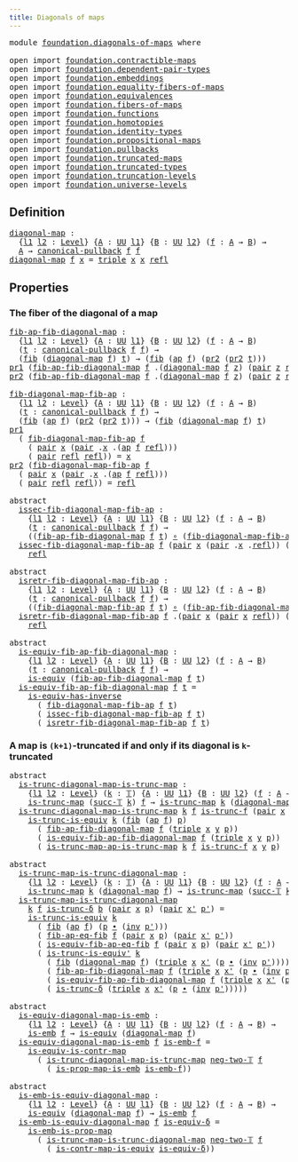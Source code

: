 ```yaml
---
title: Diagonals of maps
---
```


<pre class="Agda"><a id="43" class="Keyword">module</a> <a id="50" href="foundation.diagonals-of-maps.html" class="Module">foundation.diagonals-of-maps</a> <a id="79" class="Keyword">where</a>

<a id="86" class="Keyword">open</a> <a id="91" class="Keyword">import</a> <a id="98" href="foundation.contractible-maps.html" class="Module">foundation.contractible-maps</a>
<a id="127" class="Keyword">open</a> <a id="132" class="Keyword">import</a> <a id="139" href="foundation.dependent-pair-types.html" class="Module">foundation.dependent-pair-types</a>
<a id="171" class="Keyword">open</a> <a id="176" class="Keyword">import</a> <a id="183" href="foundation.embeddings.html" class="Module">foundation.embeddings</a>
<a id="205" class="Keyword">open</a> <a id="210" class="Keyword">import</a> <a id="217" href="foundation.equality-fibers-of-maps.html" class="Module">foundation.equality-fibers-of-maps</a>
<a id="252" class="Keyword">open</a> <a id="257" class="Keyword">import</a> <a id="264" href="foundation.equivalences.html" class="Module">foundation.equivalences</a>
<a id="288" class="Keyword">open</a> <a id="293" class="Keyword">import</a> <a id="300" href="foundation.fibers-of-maps.html" class="Module">foundation.fibers-of-maps</a>
<a id="326" class="Keyword">open</a> <a id="331" class="Keyword">import</a> <a id="338" href="foundation.functions.html" class="Module">foundation.functions</a>
<a id="359" class="Keyword">open</a> <a id="364" class="Keyword">import</a> <a id="371" href="foundation.homotopies.html" class="Module">foundation.homotopies</a>
<a id="393" class="Keyword">open</a> <a id="398" class="Keyword">import</a> <a id="405" href="foundation.identity-types.html" class="Module">foundation.identity-types</a>
<a id="431" class="Keyword">open</a> <a id="436" class="Keyword">import</a> <a id="443" href="foundation.propositional-maps.html" class="Module">foundation.propositional-maps</a>
<a id="473" class="Keyword">open</a> <a id="478" class="Keyword">import</a> <a id="485" href="foundation.pullbacks.html" class="Module">foundation.pullbacks</a>
<a id="506" class="Keyword">open</a> <a id="511" class="Keyword">import</a> <a id="518" href="foundation.truncated-maps.html" class="Module">foundation.truncated-maps</a>
<a id="544" class="Keyword">open</a> <a id="549" class="Keyword">import</a> <a id="556" href="foundation.truncated-types.html" class="Module">foundation.truncated-types</a>
<a id="583" class="Keyword">open</a> <a id="588" class="Keyword">import</a> <a id="595" href="foundation.truncation-levels.html" class="Module">foundation.truncation-levels</a>
<a id="624" class="Keyword">open</a> <a id="629" class="Keyword">import</a> <a id="636" href="foundation.universe-levels.html" class="Module">foundation.universe-levels</a>
</pre>
## Definition

<pre class="Agda"><a id="diagonal-map"></a><a id="691" href="foundation.diagonals-of-maps.html#691" class="Function">diagonal-map</a> <a id="704" class="Symbol">:</a>
  <a id="708" class="Symbol">{</a><a id="709" href="foundation.diagonals-of-maps.html#709" class="Bound">l1</a> <a id="712" href="foundation.diagonals-of-maps.html#712" class="Bound">l2</a> <a id="715" class="Symbol">:</a> <a id="717" href="Agda.Primitive.html#597" class="Postulate">Level</a><a id="722" class="Symbol">}</a> <a id="724" class="Symbol">{</a><a id="725" href="foundation.diagonals-of-maps.html#725" class="Bound">A</a> <a id="727" class="Symbol">:</a> <a id="729" href="foundation-core.universe-levels.html#235" class="Primitive">UU</a> <a id="732" href="foundation.diagonals-of-maps.html#709" class="Bound">l1</a><a id="734" class="Symbol">}</a> <a id="736" class="Symbol">{</a><a id="737" href="foundation.diagonals-of-maps.html#737" class="Bound">B</a> <a id="739" class="Symbol">:</a> <a id="741" href="foundation-core.universe-levels.html#235" class="Primitive">UU</a> <a id="744" href="foundation.diagonals-of-maps.html#712" class="Bound">l2</a><a id="746" class="Symbol">}</a> <a id="748" class="Symbol">(</a><a id="749" href="foundation.diagonals-of-maps.html#749" class="Bound">f</a> <a id="751" class="Symbol">:</a> <a id="753" href="foundation.diagonals-of-maps.html#725" class="Bound">A</a> <a id="755" class="Symbol">→</a> <a id="757" href="foundation.diagonals-of-maps.html#737" class="Bound">B</a><a id="758" class="Symbol">)</a> <a id="760" class="Symbol">→</a>
  <a id="764" href="foundation.diagonals-of-maps.html#725" class="Bound">A</a> <a id="766" class="Symbol">→</a> <a id="768" href="foundation-core.pullbacks.html#1526" class="Function">canonical-pullback</a> <a id="787" href="foundation.diagonals-of-maps.html#749" class="Bound">f</a> <a id="789" href="foundation.diagonals-of-maps.html#749" class="Bound">f</a>
<a id="791" href="foundation.diagonals-of-maps.html#691" class="Function">diagonal-map</a> <a id="804" href="foundation.diagonals-of-maps.html#804" class="Bound">f</a> <a id="806" href="foundation.diagonals-of-maps.html#806" class="Bound">x</a> <a id="808" class="Symbol">=</a> <a id="810" href="foundation-core.dependent-pair-types.html#1077" class="Function">triple</a> <a id="817" href="foundation.diagonals-of-maps.html#806" class="Bound">x</a> <a id="819" href="foundation.diagonals-of-maps.html#806" class="Bound">x</a> <a id="821" href="foundation-core.identity-types.html#1820" class="InductiveConstructor">refl</a>
</pre>
## Properties

### The fiber of the diagonal of a map

<pre class="Agda"><a id="fib-ap-fib-diagonal-map"></a><a id="894" href="foundation.diagonals-of-maps.html#894" class="Function">fib-ap-fib-diagonal-map</a> <a id="918" class="Symbol">:</a>
  <a id="922" class="Symbol">{</a><a id="923" href="foundation.diagonals-of-maps.html#923" class="Bound">l1</a> <a id="926" href="foundation.diagonals-of-maps.html#926" class="Bound">l2</a> <a id="929" class="Symbol">:</a> <a id="931" href="Agda.Primitive.html#597" class="Postulate">Level</a><a id="936" class="Symbol">}</a> <a id="938" class="Symbol">{</a><a id="939" href="foundation.diagonals-of-maps.html#939" class="Bound">A</a> <a id="941" class="Symbol">:</a> <a id="943" href="foundation-core.universe-levels.html#235" class="Primitive">UU</a> <a id="946" href="foundation.diagonals-of-maps.html#923" class="Bound">l1</a><a id="948" class="Symbol">}</a> <a id="950" class="Symbol">{</a><a id="951" href="foundation.diagonals-of-maps.html#951" class="Bound">B</a> <a id="953" class="Symbol">:</a> <a id="955" href="foundation-core.universe-levels.html#235" class="Primitive">UU</a> <a id="958" href="foundation.diagonals-of-maps.html#926" class="Bound">l2</a><a id="960" class="Symbol">}</a> <a id="962" class="Symbol">(</a><a id="963" href="foundation.diagonals-of-maps.html#963" class="Bound">f</a> <a id="965" class="Symbol">:</a> <a id="967" href="foundation.diagonals-of-maps.html#939" class="Bound">A</a> <a id="969" class="Symbol">→</a> <a id="971" href="foundation.diagonals-of-maps.html#951" class="Bound">B</a><a id="972" class="Symbol">)</a>
  <a id="976" class="Symbol">(</a><a id="977" href="foundation.diagonals-of-maps.html#977" class="Bound">t</a> <a id="979" class="Symbol">:</a> <a id="981" href="foundation-core.pullbacks.html#1526" class="Function">canonical-pullback</a> <a id="1000" href="foundation.diagonals-of-maps.html#963" class="Bound">f</a> <a id="1002" href="foundation.diagonals-of-maps.html#963" class="Bound">f</a><a id="1003" class="Symbol">)</a> <a id="1005" class="Symbol">→</a>
  <a id="1009" class="Symbol">(</a><a id="1010" href="foundation-core.fibers-of-maps.html#942" class="Function">fib</a> <a id="1014" class="Symbol">(</a><a id="1015" href="foundation.diagonals-of-maps.html#691" class="Function">diagonal-map</a> <a id="1028" href="foundation.diagonals-of-maps.html#963" class="Bound">f</a><a id="1029" class="Symbol">)</a> <a id="1031" href="foundation.diagonals-of-maps.html#977" class="Bound">t</a><a id="1032" class="Symbol">)</a> <a id="1034" class="Symbol">→</a> <a id="1036" class="Symbol">(</a><a id="1037" href="foundation-core.fibers-of-maps.html#942" class="Function">fib</a> <a id="1041" class="Symbol">(</a><a id="1042" href="foundation-core.identity-types.html#4003" class="Function">ap</a> <a id="1045" href="foundation.diagonals-of-maps.html#963" class="Bound">f</a><a id="1046" class="Symbol">)</a> <a id="1048" class="Symbol">(</a><a id="1049" href="foundation-core.dependent-pair-types.html#617" class="Field">pr2</a> <a id="1053" class="Symbol">(</a><a id="1054" href="foundation-core.dependent-pair-types.html#617" class="Field">pr2</a> <a id="1058" href="foundation.diagonals-of-maps.html#977" class="Bound">t</a><a id="1059" class="Symbol">)))</a>
<a id="1063" href="foundation-core.dependent-pair-types.html#605" class="Field">pr1</a> <a id="1067" class="Symbol">(</a><a id="1068" href="foundation.diagonals-of-maps.html#894" class="Function">fib-ap-fib-diagonal-map</a> <a id="1092" href="foundation.diagonals-of-maps.html#1092" class="Bound">f</a> <a id="1094" class="DottedPattern Symbol">.(</a><a id="1096" href="foundation.diagonals-of-maps.html#691" class="DottedPattern Function">diagonal-map</a> <a id="1109" href="foundation.diagonals-of-maps.html#1092" class="DottedPattern Bound">f</a> <a id="1111" href="foundation.diagonals-of-maps.html#1120" class="DottedPattern Bound">z</a><a id="1112" class="DottedPattern Symbol">)</a> <a id="1114" class="Symbol">(</a><a id="1115" href="foundation-core.dependent-pair-types.html#588" class="InductiveConstructor">pair</a> <a id="1120" href="foundation.diagonals-of-maps.html#1120" class="Bound">z</a> <a id="1122" href="foundation-core.identity-types.html#1820" class="InductiveConstructor">refl</a><a id="1126" class="Symbol">))</a> <a id="1129" class="Symbol">=</a> <a id="1131" href="foundation-core.identity-types.html#1820" class="InductiveConstructor">refl</a>
<a id="1136" href="foundation-core.dependent-pair-types.html#617" class="Field">pr2</a> <a id="1140" class="Symbol">(</a><a id="1141" href="foundation.diagonals-of-maps.html#894" class="Function">fib-ap-fib-diagonal-map</a> <a id="1165" href="foundation.diagonals-of-maps.html#1165" class="Bound">f</a> <a id="1167" class="DottedPattern Symbol">.(</a><a id="1169" href="foundation.diagonals-of-maps.html#691" class="DottedPattern Function">diagonal-map</a> <a id="1182" href="foundation.diagonals-of-maps.html#1165" class="DottedPattern Bound">f</a> <a id="1184" href="foundation.diagonals-of-maps.html#1193" class="DottedPattern Bound">z</a><a id="1185" class="DottedPattern Symbol">)</a> <a id="1187" class="Symbol">(</a><a id="1188" href="foundation-core.dependent-pair-types.html#588" class="InductiveConstructor">pair</a> <a id="1193" href="foundation.diagonals-of-maps.html#1193" class="Bound">z</a> <a id="1195" href="foundation-core.identity-types.html#1820" class="InductiveConstructor">refl</a><a id="1199" class="Symbol">))</a> <a id="1202" class="Symbol">=</a> <a id="1204" href="foundation-core.identity-types.html#1820" class="InductiveConstructor">refl</a>

<a id="fib-diagonal-map-fib-ap"></a><a id="1210" href="foundation.diagonals-of-maps.html#1210" class="Function">fib-diagonal-map-fib-ap</a> <a id="1234" class="Symbol">:</a>
  <a id="1238" class="Symbol">{</a><a id="1239" href="foundation.diagonals-of-maps.html#1239" class="Bound">l1</a> <a id="1242" href="foundation.diagonals-of-maps.html#1242" class="Bound">l2</a> <a id="1245" class="Symbol">:</a> <a id="1247" href="Agda.Primitive.html#597" class="Postulate">Level</a><a id="1252" class="Symbol">}</a> <a id="1254" class="Symbol">{</a><a id="1255" href="foundation.diagonals-of-maps.html#1255" class="Bound">A</a> <a id="1257" class="Symbol">:</a> <a id="1259" href="foundation-core.universe-levels.html#235" class="Primitive">UU</a> <a id="1262" href="foundation.diagonals-of-maps.html#1239" class="Bound">l1</a><a id="1264" class="Symbol">}</a> <a id="1266" class="Symbol">{</a><a id="1267" href="foundation.diagonals-of-maps.html#1267" class="Bound">B</a> <a id="1269" class="Symbol">:</a> <a id="1271" href="foundation-core.universe-levels.html#235" class="Primitive">UU</a> <a id="1274" href="foundation.diagonals-of-maps.html#1242" class="Bound">l2</a><a id="1276" class="Symbol">}</a> <a id="1278" class="Symbol">(</a><a id="1279" href="foundation.diagonals-of-maps.html#1279" class="Bound">f</a> <a id="1281" class="Symbol">:</a> <a id="1283" href="foundation.diagonals-of-maps.html#1255" class="Bound">A</a> <a id="1285" class="Symbol">→</a> <a id="1287" href="foundation.diagonals-of-maps.html#1267" class="Bound">B</a><a id="1288" class="Symbol">)</a>
  <a id="1292" class="Symbol">(</a><a id="1293" href="foundation.diagonals-of-maps.html#1293" class="Bound">t</a> <a id="1295" class="Symbol">:</a> <a id="1297" href="foundation-core.pullbacks.html#1526" class="Function">canonical-pullback</a> <a id="1316" href="foundation.diagonals-of-maps.html#1279" class="Bound">f</a> <a id="1318" href="foundation.diagonals-of-maps.html#1279" class="Bound">f</a><a id="1319" class="Symbol">)</a> <a id="1321" class="Symbol">→</a>
  <a id="1325" class="Symbol">(</a><a id="1326" href="foundation-core.fibers-of-maps.html#942" class="Function">fib</a> <a id="1330" class="Symbol">(</a><a id="1331" href="foundation-core.identity-types.html#4003" class="Function">ap</a> <a id="1334" href="foundation.diagonals-of-maps.html#1279" class="Bound">f</a><a id="1335" class="Symbol">)</a> <a id="1337" class="Symbol">(</a><a id="1338" href="foundation-core.dependent-pair-types.html#617" class="Field">pr2</a> <a id="1342" class="Symbol">(</a><a id="1343" href="foundation-core.dependent-pair-types.html#617" class="Field">pr2</a> <a id="1347" href="foundation.diagonals-of-maps.html#1293" class="Bound">t</a><a id="1348" class="Symbol">)))</a> <a id="1352" class="Symbol">→</a> <a id="1354" class="Symbol">(</a><a id="1355" href="foundation-core.fibers-of-maps.html#942" class="Function">fib</a> <a id="1359" class="Symbol">(</a><a id="1360" href="foundation.diagonals-of-maps.html#691" class="Function">diagonal-map</a> <a id="1373" href="foundation.diagonals-of-maps.html#1279" class="Bound">f</a><a id="1374" class="Symbol">)</a> <a id="1376" href="foundation.diagonals-of-maps.html#1293" class="Bound">t</a><a id="1377" class="Symbol">)</a>
<a id="1379" href="foundation-core.dependent-pair-types.html#605" class="Field">pr1</a>
  <a id="1385" class="Symbol">(</a> <a id="1387" href="foundation.diagonals-of-maps.html#1210" class="Function">fib-diagonal-map-fib-ap</a> <a id="1411" href="foundation.diagonals-of-maps.html#1411" class="Bound">f</a>
    <a id="1417" class="Symbol">(</a> <a id="1419" href="foundation-core.dependent-pair-types.html#588" class="InductiveConstructor">pair</a> <a id="1424" href="foundation.diagonals-of-maps.html#1424" class="Bound">x</a> <a id="1426" class="Symbol">(</a><a id="1427" href="foundation-core.dependent-pair-types.html#588" class="InductiveConstructor">pair</a> <a id="1432" class="DottedPattern Symbol">.</a><a id="1433" href="foundation.diagonals-of-maps.html#1424" class="DottedPattern Bound">x</a> <a id="1435" class="DottedPattern Symbol">.(</a><a id="1437" href="foundation-core.identity-types.html#4003" class="DottedPattern Function">ap</a> <a id="1440" href="foundation.diagonals-of-maps.html#1411" class="DottedPattern Bound">f</a> <a id="1442" href="foundation-core.identity-types.html#1820" class="DottedPattern InductiveConstructor">refl</a><a id="1446" class="DottedPattern Symbol">)</a><a id="1447" class="Symbol">))</a>
    <a id="1454" class="Symbol">(</a> <a id="1456" href="foundation-core.dependent-pair-types.html#588" class="InductiveConstructor">pair</a> <a id="1461" href="foundation-core.identity-types.html#1820" class="InductiveConstructor">refl</a> <a id="1466" href="foundation-core.identity-types.html#1820" class="InductiveConstructor">refl</a><a id="1470" class="Symbol">))</a> <a id="1473" class="Symbol">=</a> <a id="1475" href="foundation.diagonals-of-maps.html#1424" class="Bound">x</a>
<a id="1477" href="foundation-core.dependent-pair-types.html#617" class="Field">pr2</a> <a id="1481" class="Symbol">(</a><a id="1482" href="foundation.diagonals-of-maps.html#1210" class="Function">fib-diagonal-map-fib-ap</a> <a id="1506" href="foundation.diagonals-of-maps.html#1506" class="Bound">f</a>
  <a id="1510" class="Symbol">(</a> <a id="1512" href="foundation-core.dependent-pair-types.html#588" class="InductiveConstructor">pair</a> <a id="1517" href="foundation.diagonals-of-maps.html#1517" class="Bound">x</a> <a id="1519" class="Symbol">(</a><a id="1520" href="foundation-core.dependent-pair-types.html#588" class="InductiveConstructor">pair</a> <a id="1525" class="DottedPattern Symbol">.</a><a id="1526" href="foundation.diagonals-of-maps.html#1517" class="DottedPattern Bound">x</a> <a id="1528" class="DottedPattern Symbol">.(</a><a id="1530" href="foundation-core.identity-types.html#4003" class="DottedPattern Function">ap</a> <a id="1533" href="foundation.diagonals-of-maps.html#1506" class="DottedPattern Bound">f</a> <a id="1535" href="foundation-core.identity-types.html#1820" class="DottedPattern InductiveConstructor">refl</a><a id="1539" class="DottedPattern Symbol">)</a><a id="1540" class="Symbol">))</a>
  <a id="1545" class="Symbol">(</a> <a id="1547" href="foundation-core.dependent-pair-types.html#588" class="InductiveConstructor">pair</a> <a id="1552" href="foundation-core.identity-types.html#1820" class="InductiveConstructor">refl</a> <a id="1557" href="foundation-core.identity-types.html#1820" class="InductiveConstructor">refl</a><a id="1561" class="Symbol">))</a> <a id="1564" class="Symbol">=</a> <a id="1566" href="foundation-core.identity-types.html#1820" class="InductiveConstructor">refl</a>

<a id="1572" class="Keyword">abstract</a>
  <a id="issec-fib-diagonal-map-fib-ap"></a><a id="1583" href="foundation.diagonals-of-maps.html#1583" class="Function">issec-fib-diagonal-map-fib-ap</a> <a id="1613" class="Symbol">:</a>
    <a id="1619" class="Symbol">{</a><a id="1620" href="foundation.diagonals-of-maps.html#1620" class="Bound">l1</a> <a id="1623" href="foundation.diagonals-of-maps.html#1623" class="Bound">l2</a> <a id="1626" class="Symbol">:</a> <a id="1628" href="Agda.Primitive.html#597" class="Postulate">Level</a><a id="1633" class="Symbol">}</a> <a id="1635" class="Symbol">{</a><a id="1636" href="foundation.diagonals-of-maps.html#1636" class="Bound">A</a> <a id="1638" class="Symbol">:</a> <a id="1640" href="foundation-core.universe-levels.html#235" class="Primitive">UU</a> <a id="1643" href="foundation.diagonals-of-maps.html#1620" class="Bound">l1</a><a id="1645" class="Symbol">}</a> <a id="1647" class="Symbol">{</a><a id="1648" href="foundation.diagonals-of-maps.html#1648" class="Bound">B</a> <a id="1650" class="Symbol">:</a> <a id="1652" href="foundation-core.universe-levels.html#235" class="Primitive">UU</a> <a id="1655" href="foundation.diagonals-of-maps.html#1623" class="Bound">l2</a><a id="1657" class="Symbol">}</a> <a id="1659" class="Symbol">(</a><a id="1660" href="foundation.diagonals-of-maps.html#1660" class="Bound">f</a> <a id="1662" class="Symbol">:</a> <a id="1664" href="foundation.diagonals-of-maps.html#1636" class="Bound">A</a> <a id="1666" class="Symbol">→</a> <a id="1668" href="foundation.diagonals-of-maps.html#1648" class="Bound">B</a><a id="1669" class="Symbol">)</a>
    <a id="1675" class="Symbol">(</a><a id="1676" href="foundation.diagonals-of-maps.html#1676" class="Bound">t</a> <a id="1678" class="Symbol">:</a> <a id="1680" href="foundation-core.pullbacks.html#1526" class="Function">canonical-pullback</a> <a id="1699" href="foundation.diagonals-of-maps.html#1660" class="Bound">f</a> <a id="1701" href="foundation.diagonals-of-maps.html#1660" class="Bound">f</a><a id="1702" class="Symbol">)</a> <a id="1704" class="Symbol">→</a>
    <a id="1710" class="Symbol">((</a><a id="1712" href="foundation.diagonals-of-maps.html#894" class="Function">fib-ap-fib-diagonal-map</a> <a id="1736" href="foundation.diagonals-of-maps.html#1660" class="Bound">f</a> <a id="1738" href="foundation.diagonals-of-maps.html#1676" class="Bound">t</a><a id="1739" class="Symbol">)</a> <a id="1741" href="foundation-core.functions.html#420" class="Function Operator">∘</a> <a id="1743" class="Symbol">(</a><a id="1744" href="foundation.diagonals-of-maps.html#1210" class="Function">fib-diagonal-map-fib-ap</a> <a id="1768" href="foundation.diagonals-of-maps.html#1660" class="Bound">f</a> <a id="1770" href="foundation.diagonals-of-maps.html#1676" class="Bound">t</a><a id="1771" class="Symbol">))</a> <a id="1774" href="foundation-core.homotopies.html#627" class="Function Operator">~</a> <a id="1776" href="foundation-core.functions.html#322" class="Function">id</a>
  <a id="1781" href="foundation.diagonals-of-maps.html#1583" class="Function">issec-fib-diagonal-map-fib-ap</a> <a id="1811" href="foundation.diagonals-of-maps.html#1811" class="Bound">f</a> <a id="1813" class="Symbol">(</a><a id="1814" href="foundation-core.dependent-pair-types.html#588" class="InductiveConstructor">pair</a> <a id="1819" href="foundation.diagonals-of-maps.html#1819" class="Bound">x</a> <a id="1821" class="Symbol">(</a><a id="1822" href="foundation-core.dependent-pair-types.html#588" class="InductiveConstructor">pair</a> <a id="1827" class="DottedPattern Symbol">.</a><a id="1828" href="foundation.diagonals-of-maps.html#1819" class="DottedPattern Bound">x</a> <a id="1830" class="DottedPattern Symbol">.</a><a id="1831" href="foundation-core.identity-types.html#1820" class="DottedPattern InductiveConstructor">refl</a><a id="1835" class="Symbol">))</a> <a id="1838" class="Symbol">(</a><a id="1839" href="foundation-core.dependent-pair-types.html#588" class="InductiveConstructor">pair</a> <a id="1844" href="foundation-core.identity-types.html#1820" class="InductiveConstructor">refl</a> <a id="1849" href="foundation-core.identity-types.html#1820" class="InductiveConstructor">refl</a><a id="1853" class="Symbol">)</a> <a id="1855" class="Symbol">=</a>
    <a id="1861" href="foundation-core.identity-types.html#1820" class="InductiveConstructor">refl</a>

<a id="1867" class="Keyword">abstract</a>
  <a id="isretr-fib-diagonal-map-fib-ap"></a><a id="1878" href="foundation.diagonals-of-maps.html#1878" class="Function">isretr-fib-diagonal-map-fib-ap</a> <a id="1909" class="Symbol">:</a>
    <a id="1915" class="Symbol">{</a><a id="1916" href="foundation.diagonals-of-maps.html#1916" class="Bound">l1</a> <a id="1919" href="foundation.diagonals-of-maps.html#1919" class="Bound">l2</a> <a id="1922" class="Symbol">:</a> <a id="1924" href="Agda.Primitive.html#597" class="Postulate">Level</a><a id="1929" class="Symbol">}</a> <a id="1931" class="Symbol">{</a><a id="1932" href="foundation.diagonals-of-maps.html#1932" class="Bound">A</a> <a id="1934" class="Symbol">:</a> <a id="1936" href="foundation-core.universe-levels.html#235" class="Primitive">UU</a> <a id="1939" href="foundation.diagonals-of-maps.html#1916" class="Bound">l1</a><a id="1941" class="Symbol">}</a> <a id="1943" class="Symbol">{</a><a id="1944" href="foundation.diagonals-of-maps.html#1944" class="Bound">B</a> <a id="1946" class="Symbol">:</a> <a id="1948" href="foundation-core.universe-levels.html#235" class="Primitive">UU</a> <a id="1951" href="foundation.diagonals-of-maps.html#1919" class="Bound">l2</a><a id="1953" class="Symbol">}</a> <a id="1955" class="Symbol">(</a><a id="1956" href="foundation.diagonals-of-maps.html#1956" class="Bound">f</a> <a id="1958" class="Symbol">:</a> <a id="1960" href="foundation.diagonals-of-maps.html#1932" class="Bound">A</a> <a id="1962" class="Symbol">→</a> <a id="1964" href="foundation.diagonals-of-maps.html#1944" class="Bound">B</a><a id="1965" class="Symbol">)</a>
    <a id="1971" class="Symbol">(</a><a id="1972" href="foundation.diagonals-of-maps.html#1972" class="Bound">t</a> <a id="1974" class="Symbol">:</a> <a id="1976" href="foundation-core.pullbacks.html#1526" class="Function">canonical-pullback</a> <a id="1995" href="foundation.diagonals-of-maps.html#1956" class="Bound">f</a> <a id="1997" href="foundation.diagonals-of-maps.html#1956" class="Bound">f</a><a id="1998" class="Symbol">)</a> <a id="2000" class="Symbol">→</a>
    <a id="2006" class="Symbol">((</a><a id="2008" href="foundation.diagonals-of-maps.html#1210" class="Function">fib-diagonal-map-fib-ap</a> <a id="2032" href="foundation.diagonals-of-maps.html#1956" class="Bound">f</a> <a id="2034" href="foundation.diagonals-of-maps.html#1972" class="Bound">t</a><a id="2035" class="Symbol">)</a> <a id="2037" href="foundation-core.functions.html#420" class="Function Operator">∘</a> <a id="2039" class="Symbol">(</a><a id="2040" href="foundation.diagonals-of-maps.html#894" class="Function">fib-ap-fib-diagonal-map</a> <a id="2064" href="foundation.diagonals-of-maps.html#1956" class="Bound">f</a> <a id="2066" href="foundation.diagonals-of-maps.html#1972" class="Bound">t</a><a id="2067" class="Symbol">))</a> <a id="2070" href="foundation-core.homotopies.html#627" class="Function Operator">~</a> <a id="2072" href="foundation-core.functions.html#322" class="Function">id</a>
  <a id="2077" href="foundation.diagonals-of-maps.html#1878" class="Function">isretr-fib-diagonal-map-fib-ap</a> <a id="2108" href="foundation.diagonals-of-maps.html#2108" class="Bound">f</a> <a id="2110" class="DottedPattern Symbol">.(</a><a id="2112" href="foundation-core.dependent-pair-types.html#588" class="DottedPattern InductiveConstructor">pair</a> <a id="2117" href="foundation.diagonals-of-maps.html#2140" class="DottedPattern Bound">x</a> <a id="2119" class="DottedPattern Symbol">(</a><a id="2120" href="foundation-core.dependent-pair-types.html#588" class="DottedPattern InductiveConstructor">pair</a> <a id="2125" href="foundation.diagonals-of-maps.html#2140" class="DottedPattern Bound">x</a> <a id="2127" href="foundation-core.identity-types.html#1820" class="DottedPattern InductiveConstructor">refl</a><a id="2131" class="DottedPattern Symbol">))</a> <a id="2134" class="Symbol">(</a><a id="2135" href="foundation-core.dependent-pair-types.html#588" class="InductiveConstructor">pair</a> <a id="2140" href="foundation.diagonals-of-maps.html#2140" class="Bound">x</a> <a id="2142" href="foundation-core.identity-types.html#1820" class="InductiveConstructor">refl</a><a id="2146" class="Symbol">)</a> <a id="2148" class="Symbol">=</a>
    <a id="2154" href="foundation-core.identity-types.html#1820" class="InductiveConstructor">refl</a>

<a id="2160" class="Keyword">abstract</a>
  <a id="is-equiv-fib-ap-fib-diagonal-map"></a><a id="2171" href="foundation.diagonals-of-maps.html#2171" class="Function">is-equiv-fib-ap-fib-diagonal-map</a> <a id="2204" class="Symbol">:</a>
    <a id="2210" class="Symbol">{</a><a id="2211" href="foundation.diagonals-of-maps.html#2211" class="Bound">l1</a> <a id="2214" href="foundation.diagonals-of-maps.html#2214" class="Bound">l2</a> <a id="2217" class="Symbol">:</a> <a id="2219" href="Agda.Primitive.html#597" class="Postulate">Level</a><a id="2224" class="Symbol">}</a> <a id="2226" class="Symbol">{</a><a id="2227" href="foundation.diagonals-of-maps.html#2227" class="Bound">A</a> <a id="2229" class="Symbol">:</a> <a id="2231" href="foundation-core.universe-levels.html#235" class="Primitive">UU</a> <a id="2234" href="foundation.diagonals-of-maps.html#2211" class="Bound">l1</a><a id="2236" class="Symbol">}</a> <a id="2238" class="Symbol">{</a><a id="2239" href="foundation.diagonals-of-maps.html#2239" class="Bound">B</a> <a id="2241" class="Symbol">:</a> <a id="2243" href="foundation-core.universe-levels.html#235" class="Primitive">UU</a> <a id="2246" href="foundation.diagonals-of-maps.html#2214" class="Bound">l2</a><a id="2248" class="Symbol">}</a> <a id="2250" class="Symbol">(</a><a id="2251" href="foundation.diagonals-of-maps.html#2251" class="Bound">f</a> <a id="2253" class="Symbol">:</a> <a id="2255" href="foundation.diagonals-of-maps.html#2227" class="Bound">A</a> <a id="2257" class="Symbol">→</a> <a id="2259" href="foundation.diagonals-of-maps.html#2239" class="Bound">B</a><a id="2260" class="Symbol">)</a>
    <a id="2266" class="Symbol">(</a><a id="2267" href="foundation.diagonals-of-maps.html#2267" class="Bound">t</a> <a id="2269" class="Symbol">:</a> <a id="2271" href="foundation-core.pullbacks.html#1526" class="Function">canonical-pullback</a> <a id="2290" href="foundation.diagonals-of-maps.html#2251" class="Bound">f</a> <a id="2292" href="foundation.diagonals-of-maps.html#2251" class="Bound">f</a><a id="2293" class="Symbol">)</a> <a id="2295" class="Symbol">→</a>
    <a id="2301" href="foundation-core.equivalences.html#1556" class="Function">is-equiv</a> <a id="2310" class="Symbol">(</a><a id="2311" href="foundation.diagonals-of-maps.html#894" class="Function">fib-ap-fib-diagonal-map</a> <a id="2335" href="foundation.diagonals-of-maps.html#2251" class="Bound">f</a> <a id="2337" href="foundation.diagonals-of-maps.html#2267" class="Bound">t</a><a id="2338" class="Symbol">)</a>
  <a id="2342" href="foundation.diagonals-of-maps.html#2171" class="Function">is-equiv-fib-ap-fib-diagonal-map</a> <a id="2375" href="foundation.diagonals-of-maps.html#2375" class="Bound">f</a> <a id="2377" href="foundation.diagonals-of-maps.html#2377" class="Bound">t</a> <a id="2379" class="Symbol">=</a>
    <a id="2385" href="foundation-core.equivalences.html#3013" class="Function">is-equiv-has-inverse</a>
      <a id="2412" class="Symbol">(</a> <a id="2414" href="foundation.diagonals-of-maps.html#1210" class="Function">fib-diagonal-map-fib-ap</a> <a id="2438" href="foundation.diagonals-of-maps.html#2375" class="Bound">f</a> <a id="2440" href="foundation.diagonals-of-maps.html#2377" class="Bound">t</a><a id="2441" class="Symbol">)</a>
      <a id="2449" class="Symbol">(</a> <a id="2451" href="foundation.diagonals-of-maps.html#1583" class="Function">issec-fib-diagonal-map-fib-ap</a> <a id="2481" href="foundation.diagonals-of-maps.html#2375" class="Bound">f</a> <a id="2483" href="foundation.diagonals-of-maps.html#2377" class="Bound">t</a><a id="2484" class="Symbol">)</a>
      <a id="2492" class="Symbol">(</a> <a id="2494" href="foundation.diagonals-of-maps.html#1878" class="Function">isretr-fib-diagonal-map-fib-ap</a> <a id="2525" href="foundation.diagonals-of-maps.html#2375" class="Bound">f</a> <a id="2527" href="foundation.diagonals-of-maps.html#2377" class="Bound">t</a><a id="2528" class="Symbol">)</a>
</pre>
### A map is `(k+1)`-truncated if and only if its diagonal is `k`-truncated

<pre class="Agda"><a id="2620" class="Keyword">abstract</a>
  <a id="is-trunc-diagonal-map-is-trunc-map"></a><a id="2631" href="foundation.diagonals-of-maps.html#2631" class="Function">is-trunc-diagonal-map-is-trunc-map</a> <a id="2666" class="Symbol">:</a>
    <a id="2672" class="Symbol">{</a><a id="2673" href="foundation.diagonals-of-maps.html#2673" class="Bound">l1</a> <a id="2676" href="foundation.diagonals-of-maps.html#2676" class="Bound">l2</a> <a id="2679" class="Symbol">:</a> <a id="2681" href="Agda.Primitive.html#597" class="Postulate">Level</a><a id="2686" class="Symbol">}</a> <a id="2688" class="Symbol">(</a><a id="2689" href="foundation.diagonals-of-maps.html#2689" class="Bound">k</a> <a id="2691" class="Symbol">:</a> <a id="2693" href="foundation-core.truncation-levels.html#395" class="Datatype">𝕋</a><a id="2694" class="Symbol">)</a> <a id="2696" class="Symbol">{</a><a id="2697" href="foundation.diagonals-of-maps.html#2697" class="Bound">A</a> <a id="2699" class="Symbol">:</a> <a id="2701" href="foundation-core.universe-levels.html#235" class="Primitive">UU</a> <a id="2704" href="foundation.diagonals-of-maps.html#2673" class="Bound">l1</a><a id="2706" class="Symbol">}</a> <a id="2708" class="Symbol">{</a><a id="2709" href="foundation.diagonals-of-maps.html#2709" class="Bound">B</a> <a id="2711" class="Symbol">:</a> <a id="2713" href="foundation-core.universe-levels.html#235" class="Primitive">UU</a> <a id="2716" href="foundation.diagonals-of-maps.html#2676" class="Bound">l2</a><a id="2718" class="Symbol">}</a> <a id="2720" class="Symbol">(</a><a id="2721" href="foundation.diagonals-of-maps.html#2721" class="Bound">f</a> <a id="2723" class="Symbol">:</a> <a id="2725" href="foundation.diagonals-of-maps.html#2697" class="Bound">A</a> <a id="2727" class="Symbol">→</a> <a id="2729" href="foundation.diagonals-of-maps.html#2709" class="Bound">B</a><a id="2730" class="Symbol">)</a> <a id="2732" class="Symbol">→</a>
    <a id="2738" href="foundation-core.truncated-maps.html#1903" class="Function">is-trunc-map</a> <a id="2751" class="Symbol">(</a><a id="2752" href="foundation-core.truncation-levels.html#432" class="InductiveConstructor">succ-𝕋</a> <a id="2759" href="foundation.diagonals-of-maps.html#2689" class="Bound">k</a><a id="2760" class="Symbol">)</a> <a id="2762" href="foundation.diagonals-of-maps.html#2721" class="Bound">f</a> <a id="2764" class="Symbol">→</a> <a id="2766" href="foundation-core.truncated-maps.html#1903" class="Function">is-trunc-map</a> <a id="2779" href="foundation.diagonals-of-maps.html#2689" class="Bound">k</a> <a id="2781" class="Symbol">(</a><a id="2782" href="foundation.diagonals-of-maps.html#691" class="Function">diagonal-map</a> <a id="2795" href="foundation.diagonals-of-maps.html#2721" class="Bound">f</a><a id="2796" class="Symbol">)</a>
  <a id="2800" href="foundation.diagonals-of-maps.html#2631" class="Function">is-trunc-diagonal-map-is-trunc-map</a> <a id="2835" href="foundation.diagonals-of-maps.html#2835" class="Bound">k</a> <a id="2837" href="foundation.diagonals-of-maps.html#2837" class="Bound">f</a> <a id="2839" href="foundation.diagonals-of-maps.html#2839" class="Bound">is-trunc-f</a> <a id="2850" class="Symbol">(</a><a id="2851" href="foundation-core.dependent-pair-types.html#588" class="InductiveConstructor">pair</a> <a id="2856" href="foundation.diagonals-of-maps.html#2856" class="Bound">x</a> <a id="2858" class="Symbol">(</a><a id="2859" href="foundation-core.dependent-pair-types.html#588" class="InductiveConstructor">pair</a> <a id="2864" href="foundation.diagonals-of-maps.html#2864" class="Bound">y</a> <a id="2866" href="foundation.diagonals-of-maps.html#2866" class="Bound">p</a><a id="2867" class="Symbol">))</a> <a id="2870" class="Symbol">=</a>
    <a id="2876" href="foundation-core.truncated-types.html#4146" class="Function">is-trunc-is-equiv</a> <a id="2894" href="foundation.diagonals-of-maps.html#2835" class="Bound">k</a> <a id="2896" class="Symbol">(</a><a id="2897" href="foundation-core.fibers-of-maps.html#942" class="Function">fib</a> <a id="2901" class="Symbol">(</a><a id="2902" href="foundation-core.identity-types.html#4003" class="Function">ap</a> <a id="2905" href="foundation.diagonals-of-maps.html#2837" class="Bound">f</a><a id="2906" class="Symbol">)</a> <a id="2908" href="foundation.diagonals-of-maps.html#2866" class="Bound">p</a><a id="2909" class="Symbol">)</a>
      <a id="2917" class="Symbol">(</a> <a id="2919" href="foundation.diagonals-of-maps.html#894" class="Function">fib-ap-fib-diagonal-map</a> <a id="2943" href="foundation.diagonals-of-maps.html#2837" class="Bound">f</a> <a id="2945" class="Symbol">(</a><a id="2946" href="foundation-core.dependent-pair-types.html#1077" class="Function">triple</a> <a id="2953" href="foundation.diagonals-of-maps.html#2856" class="Bound">x</a> <a id="2955" href="foundation.diagonals-of-maps.html#2864" class="Bound">y</a> <a id="2957" href="foundation.diagonals-of-maps.html#2866" class="Bound">p</a><a id="2958" class="Symbol">))</a>
      <a id="2967" class="Symbol">(</a> <a id="2969" href="foundation.diagonals-of-maps.html#2171" class="Function">is-equiv-fib-ap-fib-diagonal-map</a> <a id="3002" href="foundation.diagonals-of-maps.html#2837" class="Bound">f</a> <a id="3004" class="Symbol">(</a><a id="3005" href="foundation-core.dependent-pair-types.html#1077" class="Function">triple</a> <a id="3012" href="foundation.diagonals-of-maps.html#2856" class="Bound">x</a> <a id="3014" href="foundation.diagonals-of-maps.html#2864" class="Bound">y</a> <a id="3016" href="foundation.diagonals-of-maps.html#2866" class="Bound">p</a><a id="3017" class="Symbol">))</a>
      <a id="3026" class="Symbol">(</a> <a id="3028" href="foundation-core.truncated-maps.html#3308" class="Function">is-trunc-map-ap-is-trunc-map</a> <a id="3057" href="foundation.diagonals-of-maps.html#2835" class="Bound">k</a> <a id="3059" href="foundation.diagonals-of-maps.html#2837" class="Bound">f</a> <a id="3061" href="foundation.diagonals-of-maps.html#2839" class="Bound">is-trunc-f</a> <a id="3072" href="foundation.diagonals-of-maps.html#2856" class="Bound">x</a> <a id="3074" href="foundation.diagonals-of-maps.html#2864" class="Bound">y</a> <a id="3076" href="foundation.diagonals-of-maps.html#2866" class="Bound">p</a><a id="3077" class="Symbol">)</a>

<a id="3080" class="Keyword">abstract</a>
  <a id="is-trunc-map-is-trunc-diagonal-map"></a><a id="3091" href="foundation.diagonals-of-maps.html#3091" class="Function">is-trunc-map-is-trunc-diagonal-map</a> <a id="3126" class="Symbol">:</a>
    <a id="3132" class="Symbol">{</a><a id="3133" href="foundation.diagonals-of-maps.html#3133" class="Bound">l1</a> <a id="3136" href="foundation.diagonals-of-maps.html#3136" class="Bound">l2</a> <a id="3139" class="Symbol">:</a> <a id="3141" href="Agda.Primitive.html#597" class="Postulate">Level</a><a id="3146" class="Symbol">}</a> <a id="3148" class="Symbol">(</a><a id="3149" href="foundation.diagonals-of-maps.html#3149" class="Bound">k</a> <a id="3151" class="Symbol">:</a> <a id="3153" href="foundation-core.truncation-levels.html#395" class="Datatype">𝕋</a><a id="3154" class="Symbol">)</a> <a id="3156" class="Symbol">{</a><a id="3157" href="foundation.diagonals-of-maps.html#3157" class="Bound">A</a> <a id="3159" class="Symbol">:</a> <a id="3161" href="foundation-core.universe-levels.html#235" class="Primitive">UU</a> <a id="3164" href="foundation.diagonals-of-maps.html#3133" class="Bound">l1</a><a id="3166" class="Symbol">}</a> <a id="3168" class="Symbol">{</a><a id="3169" href="foundation.diagonals-of-maps.html#3169" class="Bound">B</a> <a id="3171" class="Symbol">:</a> <a id="3173" href="foundation-core.universe-levels.html#235" class="Primitive">UU</a> <a id="3176" href="foundation.diagonals-of-maps.html#3136" class="Bound">l2</a><a id="3178" class="Symbol">}</a> <a id="3180" class="Symbol">(</a><a id="3181" href="foundation.diagonals-of-maps.html#3181" class="Bound">f</a> <a id="3183" class="Symbol">:</a> <a id="3185" href="foundation.diagonals-of-maps.html#3157" class="Bound">A</a> <a id="3187" class="Symbol">→</a> <a id="3189" href="foundation.diagonals-of-maps.html#3169" class="Bound">B</a><a id="3190" class="Symbol">)</a> <a id="3192" class="Symbol">→</a>
    <a id="3198" href="foundation-core.truncated-maps.html#1903" class="Function">is-trunc-map</a> <a id="3211" href="foundation.diagonals-of-maps.html#3149" class="Bound">k</a> <a id="3213" class="Symbol">(</a><a id="3214" href="foundation.diagonals-of-maps.html#691" class="Function">diagonal-map</a> <a id="3227" href="foundation.diagonals-of-maps.html#3181" class="Bound">f</a><a id="3228" class="Symbol">)</a> <a id="3230" class="Symbol">→</a> <a id="3232" href="foundation-core.truncated-maps.html#1903" class="Function">is-trunc-map</a> <a id="3245" class="Symbol">(</a><a id="3246" href="foundation-core.truncation-levels.html#432" class="InductiveConstructor">succ-𝕋</a> <a id="3253" href="foundation.diagonals-of-maps.html#3149" class="Bound">k</a><a id="3254" class="Symbol">)</a> <a id="3256" href="foundation.diagonals-of-maps.html#3181" class="Bound">f</a>
  <a id="3260" href="foundation.diagonals-of-maps.html#3091" class="Function">is-trunc-map-is-trunc-diagonal-map</a>
    <a id="3299" href="foundation.diagonals-of-maps.html#3299" class="Bound">k</a> <a id="3301" href="foundation.diagonals-of-maps.html#3301" class="Bound">f</a> <a id="3303" href="foundation.diagonals-of-maps.html#3303" class="Bound">is-trunc-δ</a> <a id="3314" href="foundation.diagonals-of-maps.html#3314" class="Bound">b</a> <a id="3316" class="Symbol">(</a><a id="3317" href="foundation-core.dependent-pair-types.html#588" class="InductiveConstructor">pair</a> <a id="3322" href="foundation.diagonals-of-maps.html#3322" class="Bound">x</a> <a id="3324" href="foundation.diagonals-of-maps.html#3324" class="Bound">p</a><a id="3325" class="Symbol">)</a> <a id="3327" class="Symbol">(</a><a id="3328" href="foundation-core.dependent-pair-types.html#588" class="InductiveConstructor">pair</a> <a id="3333" href="foundation.diagonals-of-maps.html#3333" class="Bound">x&#39;</a> <a id="3336" href="foundation.diagonals-of-maps.html#3336" class="Bound">p&#39;</a><a id="3338" class="Symbol">)</a> <a id="3340" class="Symbol">=</a>
    <a id="3346" href="foundation-core.truncated-types.html#4146" class="Function">is-trunc-is-equiv</a> <a id="3364" href="foundation.diagonals-of-maps.html#3299" class="Bound">k</a>
      <a id="3372" class="Symbol">(</a> <a id="3374" href="foundation-core.fibers-of-maps.html#942" class="Function">fib</a> <a id="3378" class="Symbol">(</a><a id="3379" href="foundation-core.identity-types.html#4003" class="Function">ap</a> <a id="3382" href="foundation.diagonals-of-maps.html#3301" class="Bound">f</a><a id="3383" class="Symbol">)</a> <a id="3385" class="Symbol">(</a><a id="3386" href="foundation.diagonals-of-maps.html#3324" class="Bound">p</a> <a id="3388" href="foundation-core.identity-types.html#2425" class="Function Operator">∙</a> <a id="3390" class="Symbol">(</a><a id="3391" href="foundation-core.identity-types.html#2729" class="Function">inv</a> <a id="3395" href="foundation.diagonals-of-maps.html#3336" class="Bound">p&#39;</a><a id="3397" class="Symbol">)))</a>
      <a id="3407" class="Symbol">(</a> <a id="3409" href="foundation-core.equality-fibers-of-maps.html#2168" class="Function">fib-ap-eq-fib</a> <a id="3423" href="foundation.diagonals-of-maps.html#3301" class="Bound">f</a> <a id="3425" class="Symbol">(</a><a id="3426" href="foundation-core.dependent-pair-types.html#588" class="InductiveConstructor">pair</a> <a id="3431" href="foundation.diagonals-of-maps.html#3322" class="Bound">x</a> <a id="3433" href="foundation.diagonals-of-maps.html#3324" class="Bound">p</a><a id="3434" class="Symbol">)</a> <a id="3436" class="Symbol">(</a><a id="3437" href="foundation-core.dependent-pair-types.html#588" class="InductiveConstructor">pair</a> <a id="3442" href="foundation.diagonals-of-maps.html#3333" class="Bound">x&#39;</a> <a id="3445" href="foundation.diagonals-of-maps.html#3336" class="Bound">p&#39;</a><a id="3447" class="Symbol">))</a>
      <a id="3456" class="Symbol">(</a> <a id="3458" href="foundation-core.equality-fibers-of-maps.html#2604" class="Function">is-equiv-fib-ap-eq-fib</a> <a id="3481" href="foundation.diagonals-of-maps.html#3301" class="Bound">f</a> <a id="3483" class="Symbol">(</a><a id="3484" href="foundation-core.dependent-pair-types.html#588" class="InductiveConstructor">pair</a> <a id="3489" href="foundation.diagonals-of-maps.html#3322" class="Bound">x</a> <a id="3491" href="foundation.diagonals-of-maps.html#3324" class="Bound">p</a><a id="3492" class="Symbol">)</a> <a id="3494" class="Symbol">(</a><a id="3495" href="foundation-core.dependent-pair-types.html#588" class="InductiveConstructor">pair</a> <a id="3500" href="foundation.diagonals-of-maps.html#3333" class="Bound">x&#39;</a> <a id="3503" href="foundation.diagonals-of-maps.html#3336" class="Bound">p&#39;</a><a id="3505" class="Symbol">))</a>
      <a id="3514" class="Symbol">(</a> <a id="3516" href="foundation-core.truncated-types.html#4580" class="Function">is-trunc-is-equiv&#39;</a> <a id="3535" href="foundation.diagonals-of-maps.html#3299" class="Bound">k</a>
        <a id="3545" class="Symbol">(</a> <a id="3547" href="foundation-core.fibers-of-maps.html#942" class="Function">fib</a> <a id="3551" class="Symbol">(</a><a id="3552" href="foundation.diagonals-of-maps.html#691" class="Function">diagonal-map</a> <a id="3565" href="foundation.diagonals-of-maps.html#3301" class="Bound">f</a><a id="3566" class="Symbol">)</a> <a id="3568" class="Symbol">(</a><a id="3569" href="foundation-core.dependent-pair-types.html#1077" class="Function">triple</a> <a id="3576" href="foundation.diagonals-of-maps.html#3322" class="Bound">x</a> <a id="3578" href="foundation.diagonals-of-maps.html#3333" class="Bound">x&#39;</a> <a id="3581" class="Symbol">(</a><a id="3582" href="foundation.diagonals-of-maps.html#3324" class="Bound">p</a> <a id="3584" href="foundation-core.identity-types.html#2425" class="Function Operator">∙</a> <a id="3586" class="Symbol">(</a><a id="3587" href="foundation-core.identity-types.html#2729" class="Function">inv</a> <a id="3591" href="foundation.diagonals-of-maps.html#3336" class="Bound">p&#39;</a><a id="3593" class="Symbol">))))</a>
        <a id="3606" class="Symbol">(</a> <a id="3608" href="foundation.diagonals-of-maps.html#894" class="Function">fib-ap-fib-diagonal-map</a> <a id="3632" href="foundation.diagonals-of-maps.html#3301" class="Bound">f</a> <a id="3634" class="Symbol">(</a><a id="3635" href="foundation-core.dependent-pair-types.html#1077" class="Function">triple</a> <a id="3642" href="foundation.diagonals-of-maps.html#3322" class="Bound">x</a> <a id="3644" href="foundation.diagonals-of-maps.html#3333" class="Bound">x&#39;</a> <a id="3647" class="Symbol">(</a><a id="3648" href="foundation.diagonals-of-maps.html#3324" class="Bound">p</a> <a id="3650" href="foundation-core.identity-types.html#2425" class="Function Operator">∙</a> <a id="3652" class="Symbol">(</a><a id="3653" href="foundation-core.identity-types.html#2729" class="Function">inv</a> <a id="3657" href="foundation.diagonals-of-maps.html#3336" class="Bound">p&#39;</a><a id="3659" class="Symbol">))))</a>
        <a id="3672" class="Symbol">(</a> <a id="3674" href="foundation.diagonals-of-maps.html#2171" class="Function">is-equiv-fib-ap-fib-diagonal-map</a> <a id="3707" href="foundation.diagonals-of-maps.html#3301" class="Bound">f</a> <a id="3709" class="Symbol">(</a><a id="3710" href="foundation-core.dependent-pair-types.html#1077" class="Function">triple</a> <a id="3717" href="foundation.diagonals-of-maps.html#3322" class="Bound">x</a> <a id="3719" href="foundation.diagonals-of-maps.html#3333" class="Bound">x&#39;</a> <a id="3722" class="Symbol">(</a><a id="3723" href="foundation.diagonals-of-maps.html#3324" class="Bound">p</a> <a id="3725" href="foundation-core.identity-types.html#2425" class="Function Operator">∙</a> <a id="3727" class="Symbol">(</a><a id="3728" href="foundation-core.identity-types.html#2729" class="Function">inv</a> <a id="3732" href="foundation.diagonals-of-maps.html#3336" class="Bound">p&#39;</a><a id="3734" class="Symbol">))))</a>
        <a id="3747" class="Symbol">(</a> <a id="3749" href="foundation.diagonals-of-maps.html#3303" class="Bound">is-trunc-δ</a> <a id="3760" class="Symbol">(</a><a id="3761" href="foundation-core.dependent-pair-types.html#1077" class="Function">triple</a> <a id="3768" href="foundation.diagonals-of-maps.html#3322" class="Bound">x</a> <a id="3770" href="foundation.diagonals-of-maps.html#3333" class="Bound">x&#39;</a> <a id="3773" class="Symbol">(</a><a id="3774" href="foundation.diagonals-of-maps.html#3324" class="Bound">p</a> <a id="3776" href="foundation-core.identity-types.html#2425" class="Function Operator">∙</a> <a id="3778" class="Symbol">(</a><a id="3779" href="foundation-core.identity-types.html#2729" class="Function">inv</a> <a id="3783" href="foundation.diagonals-of-maps.html#3336" class="Bound">p&#39;</a><a id="3785" class="Symbol">)))))</a>

<a id="3792" class="Keyword">abstract</a>
  <a id="is-equiv-diagonal-map-is-emb"></a><a id="3803" href="foundation.diagonals-of-maps.html#3803" class="Function">is-equiv-diagonal-map-is-emb</a> <a id="3832" class="Symbol">:</a>
    <a id="3838" class="Symbol">{</a><a id="3839" href="foundation.diagonals-of-maps.html#3839" class="Bound">l1</a> <a id="3842" href="foundation.diagonals-of-maps.html#3842" class="Bound">l2</a> <a id="3845" class="Symbol">:</a> <a id="3847" href="Agda.Primitive.html#597" class="Postulate">Level</a><a id="3852" class="Symbol">}</a> <a id="3854" class="Symbol">{</a><a id="3855" href="foundation.diagonals-of-maps.html#3855" class="Bound">A</a> <a id="3857" class="Symbol">:</a> <a id="3859" href="foundation-core.universe-levels.html#235" class="Primitive">UU</a> <a id="3862" href="foundation.diagonals-of-maps.html#3839" class="Bound">l1</a><a id="3864" class="Symbol">}</a> <a id="3866" class="Symbol">{</a><a id="3867" href="foundation.diagonals-of-maps.html#3867" class="Bound">B</a> <a id="3869" class="Symbol">:</a> <a id="3871" href="foundation-core.universe-levels.html#235" class="Primitive">UU</a> <a id="3874" href="foundation.diagonals-of-maps.html#3842" class="Bound">l2</a><a id="3876" class="Symbol">}</a> <a id="3878" class="Symbol">(</a><a id="3879" href="foundation.diagonals-of-maps.html#3879" class="Bound">f</a> <a id="3881" class="Symbol">:</a> <a id="3883" href="foundation.diagonals-of-maps.html#3855" class="Bound">A</a> <a id="3885" class="Symbol">→</a> <a id="3887" href="foundation.diagonals-of-maps.html#3867" class="Bound">B</a><a id="3888" class="Symbol">)</a> <a id="3890" class="Symbol">→</a>
    <a id="3896" href="foundation-core.embeddings.html#992" class="Function">is-emb</a> <a id="3903" href="foundation.diagonals-of-maps.html#3879" class="Bound">f</a> <a id="3905" class="Symbol">→</a> <a id="3907" href="foundation-core.equivalences.html#1556" class="Function">is-equiv</a> <a id="3916" class="Symbol">(</a><a id="3917" href="foundation.diagonals-of-maps.html#691" class="Function">diagonal-map</a> <a id="3930" href="foundation.diagonals-of-maps.html#3879" class="Bound">f</a><a id="3931" class="Symbol">)</a>
  <a id="3935" href="foundation.diagonals-of-maps.html#3803" class="Function">is-equiv-diagonal-map-is-emb</a> <a id="3964" href="foundation.diagonals-of-maps.html#3964" class="Bound">f</a> <a id="3966" href="foundation.diagonals-of-maps.html#3966" class="Bound">is-emb-f</a> <a id="3975" class="Symbol">=</a>
    <a id="3981" href="foundation-core.contractible-maps.html#2380" class="Function">is-equiv-is-contr-map</a>
      <a id="4009" class="Symbol">(</a> <a id="4011" href="foundation.diagonals-of-maps.html#2631" class="Function">is-trunc-diagonal-map-is-trunc-map</a> <a id="4046" href="foundation-core.truncation-levels.html#416" class="InductiveConstructor">neg-two-𝕋</a> <a id="4056" href="foundation.diagonals-of-maps.html#3964" class="Bound">f</a>
        <a id="4066" class="Symbol">(</a> <a id="4068" href="foundation-core.propositional-maps.html#1872" class="Function">is-prop-map-is-emb</a> <a id="4087" href="foundation.diagonals-of-maps.html#3966" class="Bound">is-emb-f</a><a id="4095" class="Symbol">))</a>

<a id="4099" class="Keyword">abstract</a>
  <a id="is-emb-is-equiv-diagonal-map"></a><a id="4110" href="foundation.diagonals-of-maps.html#4110" class="Function">is-emb-is-equiv-diagonal-map</a> <a id="4139" class="Symbol">:</a>
    <a id="4145" class="Symbol">{</a><a id="4146" href="foundation.diagonals-of-maps.html#4146" class="Bound">l1</a> <a id="4149" href="foundation.diagonals-of-maps.html#4149" class="Bound">l2</a> <a id="4152" class="Symbol">:</a> <a id="4154" href="Agda.Primitive.html#597" class="Postulate">Level</a><a id="4159" class="Symbol">}</a> <a id="4161" class="Symbol">{</a><a id="4162" href="foundation.diagonals-of-maps.html#4162" class="Bound">A</a> <a id="4164" class="Symbol">:</a> <a id="4166" href="foundation-core.universe-levels.html#235" class="Primitive">UU</a> <a id="4169" href="foundation.diagonals-of-maps.html#4146" class="Bound">l1</a><a id="4171" class="Symbol">}</a> <a id="4173" class="Symbol">{</a><a id="4174" href="foundation.diagonals-of-maps.html#4174" class="Bound">B</a> <a id="4176" class="Symbol">:</a> <a id="4178" href="foundation-core.universe-levels.html#235" class="Primitive">UU</a> <a id="4181" href="foundation.diagonals-of-maps.html#4149" class="Bound">l2</a><a id="4183" class="Symbol">}</a> <a id="4185" class="Symbol">(</a><a id="4186" href="foundation.diagonals-of-maps.html#4186" class="Bound">f</a> <a id="4188" class="Symbol">:</a> <a id="4190" href="foundation.diagonals-of-maps.html#4162" class="Bound">A</a> <a id="4192" class="Symbol">→</a> <a id="4194" href="foundation.diagonals-of-maps.html#4174" class="Bound">B</a><a id="4195" class="Symbol">)</a> <a id="4197" class="Symbol">→</a>
    <a id="4203" href="foundation-core.equivalences.html#1556" class="Function">is-equiv</a> <a id="4212" class="Symbol">(</a><a id="4213" href="foundation.diagonals-of-maps.html#691" class="Function">diagonal-map</a> <a id="4226" href="foundation.diagonals-of-maps.html#4186" class="Bound">f</a><a id="4227" class="Symbol">)</a> <a id="4229" class="Symbol">→</a> <a id="4231" href="foundation-core.embeddings.html#992" class="Function">is-emb</a> <a id="4238" href="foundation.diagonals-of-maps.html#4186" class="Bound">f</a>
  <a id="4242" href="foundation.diagonals-of-maps.html#4110" class="Function">is-emb-is-equiv-diagonal-map</a> <a id="4271" href="foundation.diagonals-of-maps.html#4271" class="Bound">f</a> <a id="4273" href="foundation.diagonals-of-maps.html#4273" class="Bound">is-equiv-δ</a> <a id="4284" class="Symbol">=</a>
    <a id="4290" href="foundation-core.propositional-maps.html#1537" class="Function">is-emb-is-prop-map</a>
      <a id="4315" class="Symbol">(</a> <a id="4317" href="foundation.diagonals-of-maps.html#3091" class="Function">is-trunc-map-is-trunc-diagonal-map</a> <a id="4352" href="foundation-core.truncation-levels.html#416" class="InductiveConstructor">neg-two-𝕋</a> <a id="4362" href="foundation.diagonals-of-maps.html#4271" class="Bound">f</a>
        <a id="4372" class="Symbol">(</a> <a id="4374" href="foundation-core.contractible-maps.html#3861" class="Function">is-contr-map-is-equiv</a> <a id="4396" href="foundation.diagonals-of-maps.html#4273" class="Bound">is-equiv-δ</a><a id="4406" class="Symbol">))</a>
</pre>